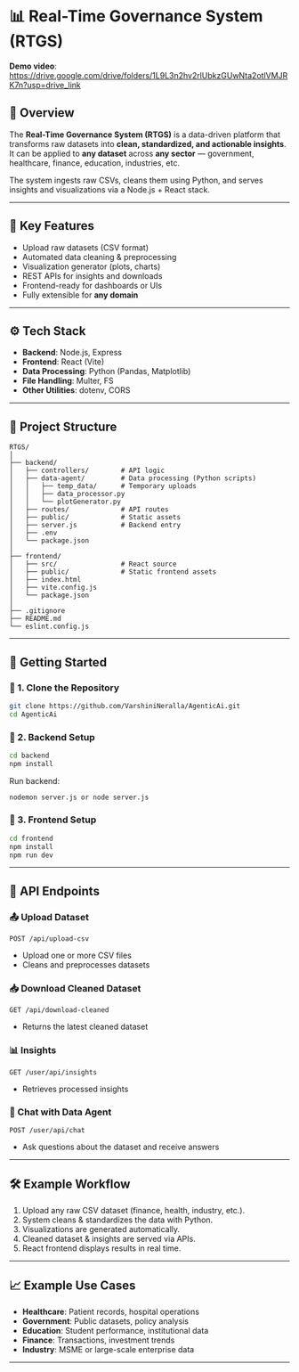 
# 📊 Real-Time Governance System (RTGS)

**Demo video**: https://drive.google.com/drive/folders/1L9L3n2hv2rlUbkzGUwNta2otlVMJRK7n?usp=drive_link

## 📌 Overview

The **Real-Time Governance System (RTGS)** is a data-driven platform that transforms raw datasets into **clean, standardized, and actionable insights**.
It can be applied to **any dataset** across **any sector** — government, healthcare, finance, education, industries, etc.

The system ingests raw CSVs, cleans them using Python, and serves insights and visualizations via a Node.js + React stack.

---

## 🎯 Key Features

 * Upload raw datasets (CSV format)
 * Automated data cleaning & preprocessing
 * Visualization generator (plots, charts)
 * REST APIs for insights and downloads
 * Frontend-ready for dashboards or UIs
 * Fully extensible for **any domain**

---

## ⚙️ Tech Stack

* **Backend**: Node.js, Express
* **Frontend**: React (Vite)
* **Data Processing**: Python (Pandas, Matplotlib)
* **File Handling**: Multer, FS
* **Other Utilities**: dotenv, CORS

---

## 📂 Project Structure

```
RTGS/
│
├── backend/                       
│   ├── controllers/        # API logic
│   ├── data-agent/         # Data processing (Python scripts)
│   │   ├── temp_data/      # Temporary uploads
│   │   ├── data_processor.py
│   │   └── plotGenerator.py
│   ├── routes/             # API routes
│   ├── public/             # Static assets
│   ├── server.js           # Backend entry
│   ├── .env
│   └── package.json
│
├── frontend/               
│   ├── src/                # React source
│   ├── public/             # Static frontend assets
│   ├── index.html
│   ├── vite.config.js
│   └── package.json
│
├── .gitignore
├── README.md
└── eslint.config.js
```

---

## 🚀 Getting Started

### 🔹 1. Clone the Repository

```bash
git clone https://github.com/VarshiniNeralla/AgenticAi.git
cd AgenticAi
```

### 🔹 2. Backend Setup

```bash
cd backend
npm install
```

Run backend:

```bash
nodemon server.js or node server.js
```

### 🔹 3. Frontend Setup

```bash
cd frontend
npm install
npm run dev
```

---

## 🔌 API Endpoints

### 📤 Upload Dataset

```http
POST /api/upload-csv
```

* Upload one or more CSV files
* Cleans and preprocesses datasets

### 📥 Download Cleaned Dataset

```http
GET /api/download-cleaned
```

* Returns the latest cleaned dataset

### 📊 Insights

```http
GET /user/api/insights
```

* Retrieves processed insights

### 💬 Chat with Data Agent

```http
POST /user/api/chat
```

* Ask questions about the dataset and receive answers

---

## 🛠️ Example Workflow

1. Upload any raw CSV dataset (finance, health, industry, etc.).
2. System cleans & standardizes the data with Python.
3. Visualizations are generated automatically.
4. Cleaned dataset & insights are served via APIs.
5. React frontend displays results in real time.

---

## 📈 Example Use Cases

* **Healthcare**: Patient records, hospital operations
* **Government**: Public datasets, policy analysis
* **Education**: Student performance, institutional data
* **Finance**: Transactions, investment trends
* **Industry**: MSME or large-scale enterprise data

---





